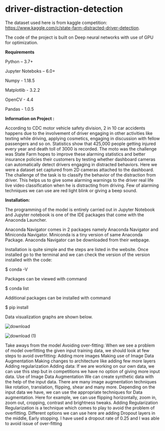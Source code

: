 # driver-distraction-detection

The dataset used here is from kaggle competition:  https://www.kaggle.com/c/state-farm-distracted-driver-detection. 

The code of the project is built on Deep neural networks with use of GPU for optimization. 

**Requirements**

Python – 3.7+

Jupyter Noteboks – 6.0+

Numpy - 1.18.5

Matplotlib - 3.2.2

OpenCV - 4.4

Pandas - 1.0.5

**Information on Project :**

According to CDC motor vehicle safety division, 2 in 10 car accidents happens due to the involvement of driver engaging in other activities like texting while driving, applying cosmetics, engaging in discussion with fellow passengers and so on. Statistics show that 425,000 people getting injured every year and death toll of 3000 is recorded. The moto was the challenge was State Farm hopes to improve these alarming statistics and better insurance policies their customers by testing whether dashboard cameras can automatically detect drivers engaging in distracted behaviors. Here we were a dataset set captured from 2D cameras attached to the dashboard. The challenge of the task is to classify the behavior of the distraction from driver. This helps us to give some alarming warnings to the driver real life live video classification when he is distracting from driving. Few of alarming techniques we can use are red light blink or giving a beep sound. 


**Installation:**

The programming of the model is entirely carried out in Jupyter Notebook and Jupyter notebook is one of the IDE packages that come with the Anaconda Launcher. 

Anaconda Navigator comes in 2 packages namely Anaconda Navigator and Miniconda Navigator. Miniconda is a tiny version of same Anaconda Package. Anaconda Navigator can be downloaded from their webpage. 

Installation is quite simple and the steps are listed in the website. Once installed go to the terminal and we can check the version of the version installed with the code:

$ conda  -V

Packages can be viewed with command 

$ conda list

Additional packages can be installed with command

$ pip install <package-name> 
 
Data visualization graphs are shown below.

![download](https://user-images.githubusercontent.com/55786239/100540602-8d01d200-323e-11eb-9b3a-0ca32355d805.png)


![download (1)](https://user-images.githubusercontent.com/55786239/100540619-a145cf00-323e-11eb-86f1-4c33b371cf48.png)



Take aways from the model
Avoiding over-fitting:
When we see a problem of model overfitting the given input training data, we should look at few steps to avoid overfitting:
Adding more images
Making use of Image Data Augmentation
Making changes to architecture like adding few more layers
Adding regularization
Adding data: If we are working on our own data, we can use this step but in competitions we have no option of giving more input data.
Use of Image Data Augmentation
We can create synthetic data with the help of the input data. There are many image augmentation techniques like rotation, translation, flipping, shear and many more. Depending on the input data we have, we can use the appropriate techniques for Data augmentation. Here for example, we can use flipping horizontally, zoom in, zoom out, cropping, contrast and brightness tweaks. 
Adding Regularization
Regularization is a technique which comes to play to avoid the problem of overfitting. Different options we can use here are adding Dropout layers in the middle, Early stopping. I have used a dropout rate of 0.25 and I was able to avoid issue of over-fitting

